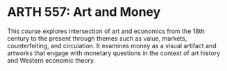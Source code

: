 # ARTH 557: Art and Money

This course explores intersection of art and economics from the 18th century to the present through themes such as value, markets, counterfeiting, and circulation. It examines money as a visual artifact and artworks that engage with monetary questions in the context of art history and Western economic theory.